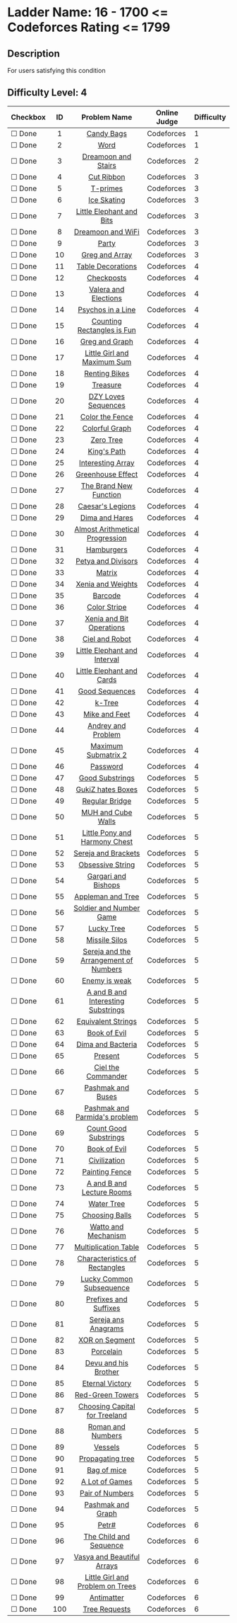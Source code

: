 # Ladder Name: 16 - 1700 <= Codeforces Rating <= 1799
## Description
 For users satisfying this condition
## Difficulty Level: 4

| Checkbox | ID  | Problem Name | Online Judge | Difficulty |
|---|:---:|:---:|---|---|
|&#9744; Done|1|[Candy Bags](http://codeforces.com/problemset/problem/334/A)|Codeforces|1|
|&#9744; Done|2|[Word](http://codeforces.com/problemset/problem/59/A)|Codeforces|1|
|&#9744; Done|3|[Dreamoon and Stairs](http://codeforces.com/problemset/problem/476/A)|Codeforces|2|
|&#9744; Done|4|[Cut Ribbon](http://codeforces.com/problemset/problem/189/A)|Codeforces|3|
|&#9744; Done|5|[T-primes](http://codeforces.com/problemset/problem/230/B)|Codeforces|3|
|&#9744; Done|6|[Ice Skating](http://codeforces.com/problemset/problem/217/A)|Codeforces|3|
|&#9744; Done|7|[Little Elephant and Bits](http://codeforces.com/problemset/problem/258/A)|Codeforces|3|
|&#9744; Done|8|[Dreamoon and WiFi](http://codeforces.com/problemset/problem/476/B)|Codeforces|3|
|&#9744; Done|9|[Party](http://codeforces.com/problemset/problem/115/A)|Codeforces|3|
|&#9744; Done|10|[Greg and Array](http://codeforces.com/problemset/problem/295/A)|Codeforces|3|
|&#9744; Done|11|[Table Decorations](http://codeforces.com/problemset/problem/478/C)|Codeforces|4|
|&#9744; Done|12|[Checkposts](http://codeforces.com/problemset/problem/427/C)|Codeforces|4|
|&#9744; Done|13|[Valera and Elections](http://codeforces.com/problemset/problem/369/C)|Codeforces|4|
|&#9744; Done|14|[Psychos in a Line](http://codeforces.com/problemset/problem/319/B)|Codeforces|4|
|&#9744; Done|15|[Counting Rectangles is Fun](http://codeforces.com/problemset/problem/372/B)|Codeforces|4|
|&#9744; Done|16|[Greg and Graph](http://codeforces.com/problemset/problem/295/B)|Codeforces|4|
|&#9744; Done|17|[Little Girl and Maximum Sum](http://codeforces.com/problemset/problem/276/C)|Codeforces|4|
|&#9744; Done|18|[Renting Bikes](http://codeforces.com/problemset/problem/363/D)|Codeforces|4|
|&#9744; Done|19|[Treasure](http://codeforces.com/problemset/problem/494/A)|Codeforces|4|
|&#9744; Done|20|[DZY Loves Sequences](http://codeforces.com/problemset/problem/446/A)|Codeforces|4|
|&#9744; Done|21|[Color the Fence](http://codeforces.com/problemset/problem/349/B)|Codeforces|4|
|&#9744; Done|22|[Colorful Graph](http://codeforces.com/problemset/problem/246/D)|Codeforces|4|
|&#9744; Done|23|[Zero Tree](http://codeforces.com/problemset/problem/274/B)|Codeforces|4|
|&#9744; Done|24|[King's Path](http://codeforces.com/problemset/problem/242/C)|Codeforces|4|
|&#9744; Done|25|[Interesting Array](http://codeforces.com/problemset/problem/482/B)|Codeforces|4|
|&#9744; Done|26|[Greenhouse Effect](http://codeforces.com/problemset/problem/269/B)|Codeforces|4|
|&#9744; Done|27|[The Brand New Function](http://codeforces.com/problemset/problem/243/A)|Codeforces|4|
|&#9744; Done|28|[Caesar's Legions](http://codeforces.com/problemset/problem/118/D)|Codeforces|4|
|&#9744; Done|29|[Dima and Hares](http://codeforces.com/problemset/problem/358/D)|Codeforces|4|
|&#9744; Done|30|[Almost Arithmetical Progression](http://codeforces.com/problemset/problem/255/C)|Codeforces|4|
|&#9744; Done|31|[Hamburgers](http://codeforces.com/problemset/problem/371/C)|Codeforces|4|
|&#9744; Done|32|[Petya and Divisors](http://codeforces.com/problemset/problem/111/B)|Codeforces|4|
|&#9744; Done|33|[Matrix](http://codeforces.com/problemset/problem/364/A)|Codeforces|4|
|&#9744; Done|34|[Xenia and Weights](http://codeforces.com/problemset/problem/339/C)|Codeforces|4|
|&#9744; Done|35|[Barcode](http://codeforces.com/problemset/problem/225/C)|Codeforces|4|
|&#9744; Done|36|[Color Stripe](http://codeforces.com/problemset/problem/219/C)|Codeforces|4|
|&#9744; Done|37|[Xenia and Bit Operations](http://codeforces.com/problemset/problem/339/D)|Codeforces|4|
|&#9744; Done|38|[Ciel and Robot](http://codeforces.com/problemset/problem/321/A)|Codeforces|4|
|&#9744; Done|39|[Little Elephant and Interval](http://codeforces.com/problemset/problem/204/A)|Codeforces|4|
|&#9744; Done|40|[Little Elephant and Cards](http://codeforces.com/problemset/problem/204/B)|Codeforces|4|
|&#9744; Done|41|[Good Sequences](http://codeforces.com/problemset/problem/264/B)|Codeforces|4|
|&#9744; Done|42|[k-Tree](http://codeforces.com/problemset/problem/431/C)|Codeforces|4|
|&#9744; Done|43|[Mike and Feet](http://codeforces.com/problemset/problem/547/B)|Codeforces|4|
|&#9744; Done|44|[Andrey and Problem](http://codeforces.com/problemset/problem/442/B)|Codeforces|4|
|&#9744; Done|45|[Maximum Submatrix 2](http://codeforces.com/problemset/problem/375/B)|Codeforces|4|
|&#9744; Done|46|[Password](http://codeforces.com/problemset/problem/126/B)|Codeforces|4|
|&#9744; Done|47|[Good Substrings](http://codeforces.com/problemset/problem/271/D)|Codeforces|5|
|&#9744; Done|48|[GukiZ hates Boxes](http://codeforces.com/problemset/problem/551/C)|Codeforces|5|
|&#9744; Done|49|[Regular Bridge](http://codeforces.com/problemset/problem/550/D)|Codeforces|5|
|&#9744; Done|50|[MUH and Cube Walls](http://codeforces.com/problemset/problem/471/D)|Codeforces|5|
|&#9744; Done|51|[Little Pony and Harmony Chest](http://codeforces.com/problemset/problem/453/B)|Codeforces|5|
|&#9744; Done|52|[Sereja and Brackets](http://codeforces.com/problemset/problem/380/C)|Codeforces|5|
|&#9744; Done|53|[Obsessive String](http://codeforces.com/problemset/problem/494/B)|Codeforces|5|
|&#9744; Done|54|[Gargari and Bishops](http://codeforces.com/problemset/problem/463/C)|Codeforces|5|
|&#9744; Done|55|[Appleman and Tree](http://codeforces.com/problemset/problem/461/B)|Codeforces|5|
|&#9744; Done|56|[Soldier and Number Game](http://codeforces.com/problemset/problem/546/D)|Codeforces|5|
|&#9744; Done|57|[Lucky Tree](http://codeforces.com/problemset/problem/109/C)|Codeforces|5|
|&#9744; Done|58|[Missile Silos](http://codeforces.com/problemset/problem/144/D)|Codeforces|5|
|&#9744; Done|59|[Sereja and the Arrangement of Numbers](http://codeforces.com/problemset/problem/367/C)|Codeforces|5|
|&#9744; Done|60|[Enemy is weak](http://codeforces.com/problemset/problem/61/E)|Codeforces|5|
|&#9744; Done|61|[A and B and Interesting Substrings](http://codeforces.com/problemset/problem/519/D)|Codeforces|5|
|&#9744; Done|62|[Equivalent Strings](http://codeforces.com/problemset/problem/559/B)|Codeforces|5|
|&#9744; Done|63|[Book of Evil](http://codeforces.com/problemset/problem/337/D)|Codeforces|5|
|&#9744; Done|64|[Dima and Bacteria](http://codeforces.com/problemset/problem/400/D)|Codeforces|5|
|&#9744; Done|65|[Present](http://codeforces.com/problemset/problem/460/C)|Codeforces|5|
|&#9744; Done|66|[Ciel the Commander](http://codeforces.com/problemset/problem/321/C)|Codeforces|5|
|&#9744; Done|67|[Pashmak and Buses](http://codeforces.com/problemset/problem/459/C)|Codeforces|5|
|&#9744; Done|68|[Pashmak and Parmida's problem](http://codeforces.com/problemset/problem/459/D)|Codeforces|5|
|&#9744; Done|69|[Count Good Substrings](http://codeforces.com/problemset/problem/451/D)|Codeforces|5|
|&#9744; Done|70|[Book of Evil](http://codeforces.com/problemset/problem/337/D)|Codeforces|5|
|&#9744; Done|71|[Civilization](http://codeforces.com/problemset/problem/455/C)|Codeforces|5|
|&#9744; Done|72|[Painting Fence](http://codeforces.com/problemset/problem/448/C)|Codeforces|5|
|&#9744; Done|73|[A and B and Lecture Rooms](http://codeforces.com/problemset/problem/519/E)|Codeforces|5|
|&#9744; Done|74|[Water Tree](http://codeforces.com/problemset/problem/343/D)|Codeforces|5|
|&#9744; Done|75|[Choosing Balls](http://codeforces.com/problemset/problem/264/C)|Codeforces|5|
|&#9744; Done|76|[Watto and Mechanism](http://codeforces.com/problemset/problem/514/C)|Codeforces|5|
|&#9744; Done|77|[Multiplication Table](http://codeforces.com/problemset/problem/448/D)|Codeforces|5|
|&#9744; Done|78|[Characteristics of Rectangles](http://codeforces.com/problemset/problem/333/D)|Codeforces|5|
|&#9744; Done|79|[Lucky Common Subsequence](http://codeforces.com/problemset/problem/346/B)|Codeforces|5|
|&#9744; Done|80|[Prefixes and Suffixes](http://codeforces.com/problemset/problem/432/D)|Codeforces|5|
|&#9744; Done|81|[Sereja ans Anagrams](http://codeforces.com/problemset/problem/367/B)|Codeforces|5|
|&#9744; Done|82|[XOR on Segment](http://codeforces.com/problemset/problem/242/E)|Codeforces|5|
|&#9744; Done|83|[Porcelain](http://codeforces.com/problemset/problem/148/E)|Codeforces|5|
|&#9744; Done|84|[Devu and his Brother](http://codeforces.com/problemset/problem/439/D)|Codeforces|5|
|&#9744; Done|85|[Eternal Victory](http://codeforces.com/problemset/problem/61/D)|Codeforces|5|
|&#9744; Done|86|[Red-Green Towers](http://codeforces.com/problemset/problem/478/D)|Codeforces|5|
|&#9744; Done|87|[Choosing Capital for Treeland](http://codeforces.com/problemset/problem/219/D)|Codeforces|5|
|&#9744; Done|88|[Roman and Numbers](http://codeforces.com/problemset/problem/401/D)|Codeforces|5|
|&#9744; Done|89|[Vessels](http://codeforces.com/problemset/problem/371/D)|Codeforces|5|
|&#9744; Done|90|[Propagating tree](http://codeforces.com/problemset/problem/383/C)|Codeforces|5|
|&#9744; Done|91|[Bag of mice](http://codeforces.com/problemset/problem/148/D)|Codeforces|5|
|&#9744; Done|92|[A Lot of Games](http://codeforces.com/problemset/problem/455/B)|Codeforces|5|
|&#9744; Done|93|[Pair of Numbers](http://codeforces.com/problemset/problem/359/D)|Codeforces|5|
|&#9744; Done|94|[Pashmak and Graph](http://codeforces.com/problemset/problem/459/E)|Codeforces|5|
|&#9744; Done|95|[Petr#](http://codeforces.com/problemset/problem/113/B)|Codeforces|6|
|&#9744; Done|96|[The Child and Sequence](http://codeforces.com/problemset/problem/438/D)|Codeforces|6|
|&#9744; Done|97|[Vasya and Beautiful Arrays](http://codeforces.com/problemset/problem/354/C)|Codeforces|6|
|&#9744; Done|98|[Little Girl and Problem on Trees](http://codeforces.com/problemset/problem/276/E)|Codeforces|6|
|&#9744; Done|99|[Antimatter](http://codeforces.com/problemset/problem/383/D)|Codeforces|6|
|&#9744; Done|100|[Tree Requests](http://codeforces.com/problemset/problem/570/D)|Codeforces|6|
